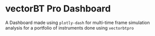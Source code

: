 # vectorBT Pro Dashboard
A Dashboard made using `plotly-dash` for multi-time frame simulation analysis for a portfolio of instruments done using `vectorbtpro`
